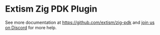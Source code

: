 # Extism Zig PDK Plugin


See more documentation at https://github.com/extism/zig-pdk and
[join us on Discord](https://extism.org/discord) for more help.

